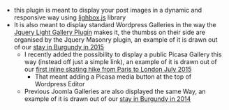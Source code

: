 * this plugin is meant to display your post images in a dynamic and responsive way using [lighbox.js](http://osvaldas.info/image-lightbox-responsive-touch-friendly) library
* It is also meant to display standard Wordpress Galleries in the way the [Jquery Light Gallery Plugin](http://sachinchoolur.github.io/lightGallery/) makes it, the thumbss on their side are organised by the Jquery Masonry plugin, an example of it is drawn out of our [stay in Burgundy in 2015](http://rsmontreuil.fr/rando-bourgogne/)
   * I recently added the possibility to display a public Picasa Gallery this way (instead off just a simple link), an example of it is drawn out of our [first inline skating hike from Paris to London July 2015](http://rsmontreuil.fr/le-paris-londres-cest-parti/)
      * That meant adding a Picasa media button at the top of Wordpress Editor
   * Previous Joomla Galleries are also displayed the same Way, an example of it is drawn out of our [stay in Burgundy in 2014](http://rsmontreuil.fr/bourgogne-le-cru-2014/)
